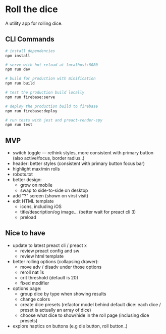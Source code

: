 # Roll the dice

A utility app for rolling dice.

## CLI Commands

``` bash
# install dependencies
npm install

# serve with hot reload at localhost:8080
npm run dev

# build for production with minification
npm run build

# test the production build locally
npm run firebase:serve

# deploy the production build to firebase
npm run firebase:deploy

# run tests with jest and preact-render-spy 
npm run test
```

## MVP

- switch toggle — rethink styles, more consistent with primary button (also active/focus, border radius..)
- header: better styles (consistent with primary button focus bar)
- highlight max/min rolls
- robots.txt
- better design:
  - grow on mobile
  - swap to side-to-side on desktop
- add "?" screen (shown on virst visit)
- edit HTML template
  - icons, including iOS
  - title/description/og image... (better wait for preact cli 3)
  - preload

## Nice to have

- update to latest preact cli / preact x
  - review preact config and sw
  - review html template
- better rolling options (collapsing drawer):
  - move adv / disadv under those options
  - reroll nat 1s
  - crit threshold (default is 20)
  - fixed modifier
- options page:
  - group dice by type when showing results
  - change colors
  - create dice presets (refactor model behind default dice: each dice / preset is actually an array of dice)
  - choose what dice to show/hide in the roll page (inclusing dice presets)
- explore haptics on buttons (e.g die button, roll button..)
